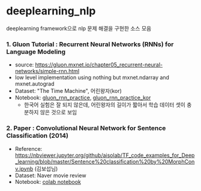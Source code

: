 # deeplearning_nlp
deeplearning framework으로 nlp 문제 해결을 구현한 소스 모음

### 1. Gluon Tutorial : Recurrent Neural Networks (RNNs) for Language Modeling
* source: https://gluon.mxnet.io/chapter05_recurrent-neural-networks/simple-rnn.html
* low level implementation using nothing but mxnet.ndarray and mxnet.autograd
* Dataset: "The Time Machine", 어린왕자(kor)
* Notebook: [gluon_rnn_practice](https://nbviewer.jupyter.org/github/hwyum/deeplearning_nlp/blob/master/gluon_rnn_practice.ipynb), [gluon_rnn_practice_kor](https://nbviewer.jupyter.org/github/hwyum/deeplearning_nlp/blob/master/gluon_rnn_practice_kor.ipynb)
  * 한국어 실험은 잘 되지 않은데, 어린왕자의 길이가 짧아서 학습 데이터 셋이 충분하지 않은 것으로 보임

### 2. Paper : Convolutional Neural Network for Sentence Classification (2014)
* Reference: https://nbviewer.jupyter.org/github/aisolab/TF_code_examples_for_Deep_learning/blob/master/Sentence%20classification%20by%20MorphConv.ipynb (김보섭님)
* Dataset: Naver movie review
* Notebook: [colab notebook](https://nbviewer.jupyter.org/github/hwyum/deeplearning_nlp/blob/master/Implementing_a_CNN_for_Text_Classification_in_TensorFlow.ipynb)
